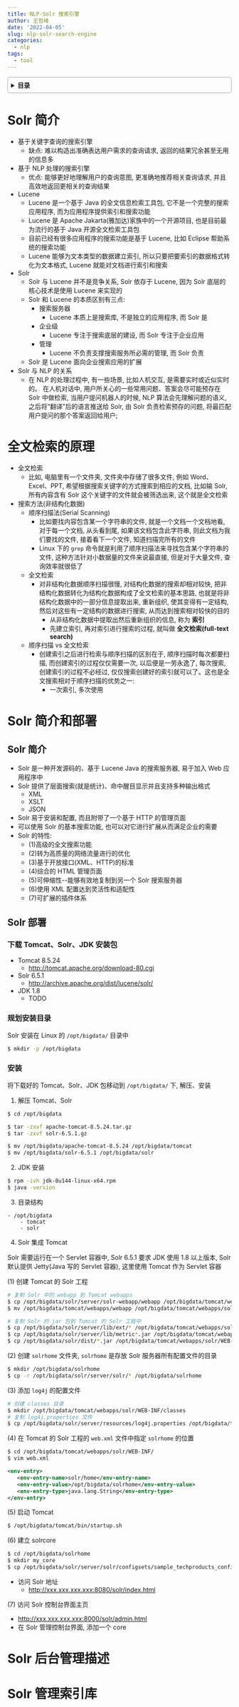 ```yaml
---
title: NLP-Solr 搜索引擎
author: 王哲峰
date: '2022-04-05'
slug: nlp-solr-search-engine
categories:
  - nlp
tags:
  - tool
---
```


<style>
details {
    border: 1px solid #aaa;
    border-radius: 4px;
    padding: .5em .5em 0;
}
summary {
    font-weight: bold;
    margin: -.5em -.5em 0;
    padding: .5em;
}
details[open] {
    padding: .5em;
}
details[open] summary {
    border-bottom: 1px solid #aaa;
    margin-bottom: .5em;
}
</style>

<details><summary>目录</summary><p>

- [Solr 简介](#solr-简介)
- [全文检索的原理](#全文检索的原理)
- [Solr 简介和部署](#solr-简介和部署)
  - [Solr 简介](#solr-简介-1)
  - [Solr 部署](#solr-部署)
    - [下载 Tomcat、Solr、JDK 安装包](#下载-tomcatsolrjdk-安装包)
    - [规划安装目录](#规划安装目录)
    - [安装](#安装)
- [Solr 后台管理描述](#solr-后台管理描述)
- [Solr 管理索引库](#solr-管理索引库)
</p></details><p></p>

# Solr 简介

- 基于关键字查询的搜索引擎
    - 缺点: 难以构造出准确表达用户需求的查询请求, 返回的结果冗余甚至无用的信息多
- 基于 NLP 处理的搜索引擎
    - 优点: 能够更好地理解用户的查询意图, 更准确地推荐相关查询请求, 并且高效地返回更相关的查询结果
- Lucene
    - Lucene 是一个基于 Java 的全文信息检索工具包, 它不是一个完整的搜索应用程序, 而为应用程序提供索引和搜索功能
    - Lucene 是 Apache Jakarta(雅加达)家族中的一个开源项目, 也是目前最为流行的基于 Java 开源全文检索工具包
    - 目前已经有很多应用程序的搜索功能是基于 Lucene, 比如 Eclipse 帮助系统的搜索功能
    - Lucene 能够为文本类型的数据建立索引, 所以只要把要索引的数据格式转化为文本格式, Lucene 就能对文档进行索引和搜索
- Solr
    - Solr 与 Lucene 并不是竞争关系, Solr 依存于 Lucene, 因为 Solr 底层的核心技术是使用 Lucene 来实现的
    - Solr 和 Lucene 的本质区别有三点:
        - 搜索服务器
            - Lucene 本质上是搜索库, 不是独立的应用程序, 而 Solr 是
        - 企业级
            - Lucene 专注于搜索底层的建设, 而 Solr 专注于企业应用
        - 管理
            - Lucene 不负责支撑搜索服务所必需的管理, 而 Solr 负责
    - Solr 是 Lucene 面向企业搜索应用的扩展
- Solr 与 NLP 的关系
    - 在 NLP 的处理过程中, 有一些场景, 比如人机交互, 是需要实时或近似实时的。
      在人机对话中, 用户所关心的一些常用问题、答案会尽可能预存在 Solr 中做检索, 
      当用户提问机器人的时候, NLP 算法会先理解问题的语义, 之后将“翻译”后的语言推送给 Solr, 
      由 Solr 负责检索预存的问题, 将最匹配用户提问的那个答案返回给用户; 

# 全文检索的原理

- 全文检索
    - 比如, 电脑里有一个文件夹, 文件夹中存储了很多文件, 例如 Word、Excel、PPT, 希望根据搜索关键字的方式搜索到相应的文档, 
      比如输 Solr, 所有内容含有 Solr 这个关键字的文件就会被筛选出来, 这个就是全文检索
- 搜索方法(非结构化数据)
    - 顺序扫描法(Serial Scanning)
        - 比如要找内容包含某一个字符串的文件, 就是一个文档一个文档地看, 对于每一个文档, 从头看到尾, 
          如果该文档包含此字符串, 则此文档为我们要找的文件, 接着看下一个文件, 知道扫描完所有的文件
        - Linux 下的 `grep` 命令就是利用了顺序扫描法来寻找包含某个字符串的文件, 这种方法针对小数据量的文件来说最直接, 
          但是对于大量文件, 查询效率就很低了
    - 全文检索
         - 对非结构化数据顺序扫描很慢, 对结构化数据的搜索却相对较快, 把非结构化数据转化为结构化数据构成了全文检索的基本思路, 
           也就是将非结构化数据中的一部分信息提取出来, 重新组织, 使其变得有一定结构, 然后对这些有一定结构的数据进行搜索, 
           从而达到搜索相对较快的目的
            - 从非结构化数据中提取出然后重新组织的信息, 称为 **索引**
            - 先建立索引, 再对索引进行搜索的过程, 就叫做 **全文检索(full-text search)**
    - 顺序扫描 vs 全文检索
        - 创建索引之后进行检索与顺序扫描的区别在于, 顺序扫描时每次都要扫描, 而创建索引的过程仅仅需要一次, 以后便是一劳永逸了, 
          每次搜索, 创建索引的过程不必经过, 仅仅搜索创建好的索引就可以了。这也是全文搜索相对于顺序扫描的优势之一:
            - 一次索引, 多次使用

# Solr 简介和部署

## Solr 简介

- Solr 是一种开发源码的、基于 Lucene Java 的搜索服务器, 易于加入 Web 应用程序中
- Solr 提供了层面搜索(就是统计)、命中醒目显示并且支持多种输出格式
    - XML
    - XSLT
    - JSON
- Solr 易于安装和配置, 而且附带了一个基于 HTTP 的管理页面
- 可以使用 Solr 的基本搜索功能, 也可以对它进行扩展从而满足企业的需要
- Solr 的特性:
    - (1)高级的全文搜索功能
    - (2)转为高质量的网络流量进行的优化
    - (3)基于开放接口(XML、HTTP)的标准
    - (4)综合的 HTML 管理页面
    - (5)可伸缩性--能够有效地复制到另一个 Solr 搜索服务器
    - (6)使用 XML 配置达到灵活性和适配性
    - (7)可扩展的插件体系

## Solr 部署

### 下载 Tomcat、Solr、JDK 安装包

- Tomcat 8.5.24
     - http://tomcat.apache.org/download-80.cgi
- Solr 6.5.1
     - http://archive.apache.org/dist/lucene/solr/
- JDK 1.8
     - TODO

### 规划安装目录

Solr 安装在 Linux 的 `/opt/bigdata/` 目录中

```bash
$ mkdir -p /opt/bigdata
```

### 安装

将下载好的 Tomcat、Solr、JDK 包移动到 `/opt/bigdata/` 下, 解压、安装

1. 解压 Tomcat、Solr

```bash
$ cd /opt/bigdata

$ tar -zxvf apache-tomcat-8.5.24.tar.gz
$ tar -zxvf solr-6.5.1.gz

$ mv /opt/bigdata/apache-tomcat-8.5.24 /opt/bigdata/tomcat
$ mv /opt/bigdata/solr-6.5.1 /opt/bigdata/solr
```

2. JDK 安装
         
```bash
$ rpm -ivh jdk-8u144-linux-x64.rpm
$ java -version
```

3. 目录结构

```
- /opt/bigdata
    - tomcat
    - solr
```

4. Solr 集成 Tomcat

Solr 需要运行在一个 Servlet 容器中, Solr 6.5.1 要求 JDK 使用 1.8 以上版本, 
Solr 默认提供 Jetty(Java 写的 Servlet 容器), 这里使用 Tomcat 作为 Servlet 容器
      
(1) 创建 Tomcat 的 Solr 工程

```bash
# 复制 Solr 中的 webapp 到 Tomcat webapps
$ cp /opt/bigdata/solr/server/solr-webapp/webapp /opt/bigdata/tomcat/webapps/
$ mv /opt/bigdata/tomcat/webapps/webapp /opt/bigdata/tomcat/webapps/solr

# 复制 Solr 的 jar 包到 Tomcat 的 Solr 工程中
$ cp /opt/bigdata/solr/server/lib/ext/* /opt/bigdata/tomcat/webapps/solr/WEB-INF/lib
$ cp /opt/bigdata/solr/server/lib/metric*.jar /opt/bigdata/tomcat/webapps/solr/WEB-INF/lib
$ cp /opt/bigdata/solr/dist/*.jar /opt/bigdata/tomcat/webapps/solr/WEB-INF/lib
```    

(2) 创建 `solrhome` 文件夹, `solrhome` 是存放 Solr 服务器所有配置文件的目录

```bash
$ mkdir /opt/bigdata/solrhome
$ cp -r /opt/bigdata/solr/server/solr/* /opt/bigdata/solrhome
```

(3) 添加 `log4j` 的配置文件

```bash
# 创建 classes 目录
$ mkdir /opt/bigdata/tomcat/webapps/solr/WEB-INF/classes
# 复制 log4j.properties 文件
$ cp /opt/bigdata/solr/server/resources/log4j.properties /opt/bigdata/tomcat/webapps/solr/WEB-INF/classes
```    

(4) 在 Tomcat 的 Solr 工程的 `web.xml` 文件中指定 `solrhome` 的位置

```bash
$ cd /opt/bigdata/tomcat/webapps/solr/WEB-INF/
$ vim web.xml
```    
         
```xml
<env-entry>
   <env-entry-name>solr/home</env-entry-name>
   <env-entry-value>/opt/bigdata/solrhome</env-entry-value>
   <env-entry-type>java.lang.String</env-entry-type>
</env-entry>
```

(5) 启动 Tomcat

```bash
$ /opt/bigdata/tomcat/bin/startup.sh
```

(6) 建立 solrcore

```bash
$ cd /opt/bigdata/solrhome
$ mkdir my_core
$ cp /opt/bigdata/solr/server/solr/configsets/sample_techproducts_config/conf /opt/bigdata/solrhome/my_core
```

- 访问 Solr 地址
    - http://xxx.xxx.xxx.xxx:8080/solr/index.html

(7) 访问 Solr 控制台界面主页

- http://xxx.xxx.xxx.xxx:8000/solr/admin.html
- 在 Solr 管理控制台界面, 添加一个 core

# Solr 后台管理描述


# Solr 管理索引库


